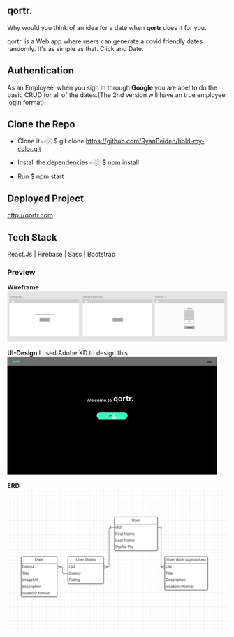 ## qortr.
Why would you think of an idea for a date when **qortr** does it for you.

qortr. is a Web app where users can generate a covid friendly dates randomly. It's as simple as that. Click and Date.

## Authentication
As an Employee, when you sign in through **Google** you are abel to do the basic CRUD for all of the dates.(The 2nd version will have an true employee login format)

## Clone the Repo
- Clone it 👉🏼 $ git clone https://github.com/RyanBeiden/hold-my-color.git

- Install the dependencies 👉🏼 $ npm install

- Run $ npm start

## Deployed Project
http://qortr.com

## Tech Stack
React.Js | Firebase | Sass | Bootstrap 

### Preview
**Wireframe**
![Wireframe.png ](/images/Wireframe.png)

**UI-Design** I used Adobe XD to design this.
![UI-Design.gif](/images/Ui-Design.gif)

**ERD**
![ERD.png](/images/ERD.png)
